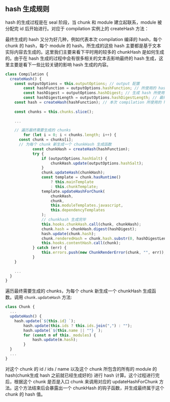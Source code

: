 ## hash 生成规则

hash 的生成过程是在 seal 阶段，当 chunk 和 module 建立起联系，module 被分配完 id 后开始进行。对应于 compilation 实例上的 createHash 方法：

最终生成的 hash 又分为好几种，例如代表本次 compilation 编译的 hash，每个 chunk 的 hash，每个 module 的 hash。所生成的这些 hash 主要都是基于文本实际内容去生成的。这里我们主要来看下平时用的较多的 chunkHash 是如何生成的。由于在 hash 生成的过程中会有很多相关的文本去影响最终的 hash 生成，这里主要是看下一些比较关键的影响 hash 生成的内容。

```javascript
class Compilation {
  createHash() {
    const outputOptions = this.outputOptions; // output 配置
		const hashFunction = outputOptions.hashFunction; // 所使用的 hash 函数，默认为 md5
		const hashDigest = outputOptions.hashDigest; // 生成 hash 所使用的编码方法，默认为 hex
		const hashDigestLength = outputOptions.hashDigestLength; // 最终输出的文件所使用的 hash 长度
    const hash = createHash(hashFunction); // 本次 compilation 所使用的 hash
    
    const chunks = this.chunks.slice();
    
    ...

    // 遍历最终需要生成的 chunks
		for (let i = 0; i < chunks.length; i++) {
      const chunk = chunks[i];
      // 为每个 chunk 新生成一个 chunkHash 生成函数
			const chunkHash = createHash(hashFunction);
			try {
				if (outputOptions.hashSalt) {
					chunkHash.update(outputOptions.hashSalt);
				}
				chunk.updateHash(chunkHash);
				const template = chunk.hasRuntime()
					? this.mainTemplate
					: this.chunkTemplate;
				template.updateHashForChunk(
					chunkHash,
					chunk,
					this.moduleTemplates.javascript,
					this.dependencyTemplates
				);
				// chunkhash 生成完毕
				this.hooks.chunkHash.call(chunk, chunkHash);
				chunk.hash = chunkHash.digest(hashDigest);
				hash.update(chunk.hash);
				chunk.renderedHash = chunk.hash.substr(0, hashDigestLength);
				this.hooks.contentHash.call(chunk);
			} catch (err) {
				this.errors.push(new ChunkRenderError(chunk, "", err));
			}
    }
    
    ...
  }
}
```

遍历最终需要生成的 chunks，为每个 chunk 新生成一个 chunkHash 生成函数。调用 `chunk.updateHash` 方法:

```javascript
class Chunk {
  ...
  updateHash() {
    hash.update(`${this.id} `);
		hash.update(this.ids ? this.ids.join(",") : "");
		hash.update(`${this.name || ""} `);
		for (const m of this._modules) {
			hash.update(m.hash);
		}
  }
  ...
}
```

对这个 chunk 的 id / ids / name 以及这个 chunk 所包含的所有的 module 的 hash(chunk生成 hash 之前就已经生成好的) 进行 hash 计算。这个过程进行完后，根据这个 chunk 是否是入口 chunk 来调用对应的 updateHashForChunk 方法。这个方法结束后会暴露出一个 chunkHash 的钩子函数，并生成最终属于这个 chunk 的 hash 值。